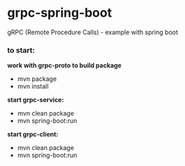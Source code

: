 # grpc-spring-boot

gRPC (Remote Procedure Calls) - example with spring boot

### to start:
**work with grpc-proto to build package**
 - mvn package
 - mvn install

**start grpc-service:**
 - mvn clean package
 - mvn spring-boot:run

**start grpc-client:**
- mvn clean package
- mvn spring-boot:run
